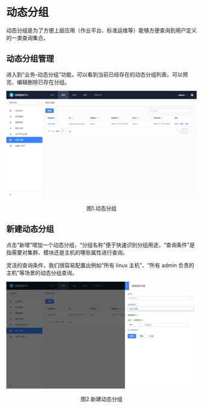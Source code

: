 # 动态分组

动态分组是为了方便上层应用（作业平台、标准运维等）能够方便查询到用户定义的一类查询集合。 


## 动态分组管理

进入到“业务-动态分组”功能，可以看到当前已经存在的动态分组列表。可以预览、编辑删除已存在分组。

![1579160010918](../media/1579160010918.png)
<center>图1.动态分组</center>


## 新建动态分组

点击“新增”增加一个动态分组，“分组名称”便于快速识别分组用途，“查询条件”是指需要对集群、模块还是主机的哪些属性进行查询。

灵活的查询条件，我们很容易配置出例如“所有 linux 主机”、“所有 admin 负责的主机”等场景的动态分组查询。

![1579160168588](../media/1579160168588.png)
<center>图2.新建动态分组</center>
